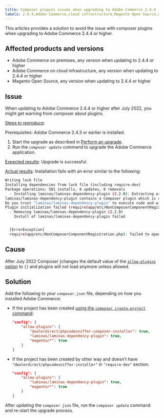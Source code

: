 ```yaml
---
title: Composer plugins issues when upgrading to Adobe Commerce 2.4.4
labels: 2.4.4,Adobe Commerce,cloud infrastructure,Magento Open Source,on-premises,composer,plugin,update
---
```


This articles provides a solution to avoid the issue with composer plugins when upgrading to Adobe Commerce 2.4.4 or higher.

## Affected products and versions

* Adobe Commerce on premises, any version when updating to 2.4.4 or higher
* Adobe Commerce on cloud infrastructure, any version when updating to 2.4.4 or higher
* Magento Open Source, any version when updating to 2.4.4 or higher

## Issue

When updating to Adobe Commerce 2.4.4 or higher after July 2022, you might get warning from composer about plugins.

<ins>Steps to reproduce</ins>:

Prerequisites: Adobe Commerce 2.4.3 or earlier is installed.

1. Start the upgrade as described in [Perform an upgrade](https://experienceleague.adobe.com/docs/commerce-operations/upgrade-guide/implementation/perform-upgrade.html).
1. Run the `composer update` command to upgrade the Adobe Commerce application.

<ins>Expected results</ins>:
Upgrade is successful.

<ins>Actual results</ins>:
Installation fails with an error similar to the following:

```bash
Writing lock file
Installing dependencies from lock file (including require-dev)
Package operations: 591 installs, 0 updates, 0 removals
  - Installing laminas/laminas-dependency-plugin (2.2.0): Extracting archive
laminas/laminas-dependency-plugin contains a Composer plugin which is currently not in your allow-plugins config. See https://getcomposer.org/allow-plugins
Do you trust "laminas/laminas-dependency-plugin" to execute code and wish to enable it now? (writes "allow-plugins" to composer.json) [y,n,d,?] y
Plugin initialization failed (require(app/etc/NonComposerComponentRegistration.php): failed to open stream: No such file or directory), uninstalling plugin
  - Removing laminas/laminas-dependency-plugin (2.2.0)
    Install of laminas/laminas-dependency-plugin failed


  [ErrorException]                                                                                         
  require(app/etc/NonComposerComponentRegistration.php): failed to open stream: No such file or directory
```

## Cause

After July 2022 Composer [changes the default value of the [`allow-plugins` option](https://getcomposer.org/doc/06-config.md#allow-plugins) to `{}` and plugins will not load anymore unless allowed.  

## Solution

Add the following to your `composer.json` file, depending on how you installed Adobe Commerce:

* If the project has been created [using the `composer create-project` command](https://devdocs.magento.com/guides/v2.4/install-gde/composer.html#get-the-metapackage):
    ```json
    "config": {
        "allow-plugins": {
            "dealerdirect/phpcodesniffer-composer-installer": true,
            "laminas/laminas-dependency-plugin": true,
            "magento/*": true
        }
    }
    ```
* If the project has been created by other way and doesn't have `"dealerdirect/phpcodesniffer-installer"` in `"require-dev"` section:
    ```json
    "config": {
        "allow-plugins": {
            "laminas/laminas-dependency-plugin": true,
            "magento/*": true
        }
    }
    ```    
After updating the `composer.json` file, run the `composer update` command and re-start the upgrade process.
